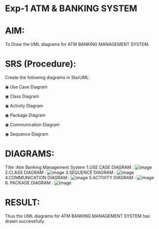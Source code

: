 # Exp-1 ATM & BANKING SYSTEM

# AIM:
   To Draw the UML diagrams for ATM BANKING MANAGEMENT SYSTEM.

# SRS (Procedure):
Create the following diagrams in StarUML:

◉ Use Case Diagram

◉ Class Diagram

◉ Activity Diagram

◉ Package Diagram

◉ Communication Diagram

◉ Sequence Diagram
# DIAGRAMS:
Title :Atm Banking Management System
1.USE CASE DIAGRAM :
![image](https://github.com/user-attachments/assets/88b2fefa-af22-4fef-b9d8-268b687021f6)
2.CLASS DIAGRAM :
![image](https://github.com/user-attachments/assets/afed61b6-109c-47dd-88a0-dd3102a23775)
3.SEQUENCE DIAGRAM :
![image](https://github.com/user-attachments/assets/c4cc17fb-6677-4e96-ae98-8f9d5d7a1a31)
4.COMMUNICATION DIAGRAM :
![image](https://github.com/user-attachments/assets/730a20ec-9cf9-4a02-9f2c-301bd19d8f37)
5.ACTIVITY DIAGRAM :
![image](https://github.com/user-attachments/assets/eac71a1d-8513-41a7-9493-37ab930e69cc)
6. PACKAGE DIAGRAM :
![image](https://github.com/user-attachments/assets/8a78a387-418c-4cd5-b7d7-ebd3faa9dbcb)


# RESULT:
 Thus the UML diagrams for ATM BANKING MANAGEMENT SYSTEM has drawn successfully.
